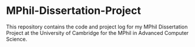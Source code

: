 # MPhil-Dissertation-Project
This repository contains the code and project log for my MPhil Dissertation Project at the University of Cambridge for the MPhil in Advanced Computer Science.
